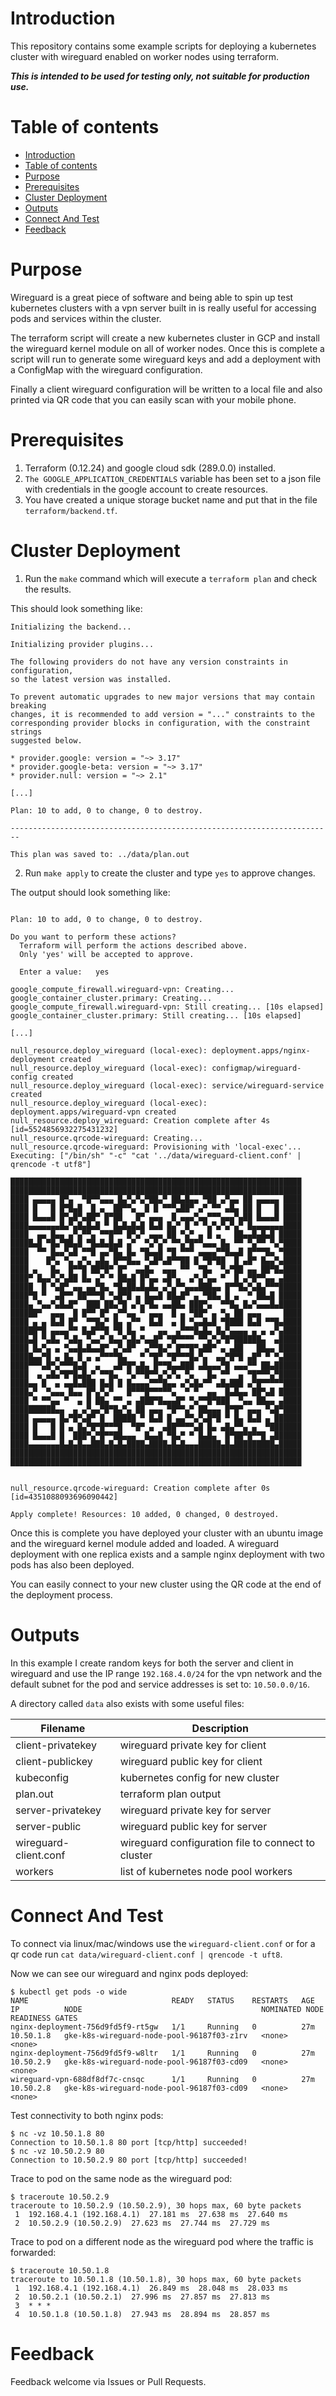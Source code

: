 Introduction
==============

This repository contains some example scripts for deploying a kubernetes cluster with wireguard enabled on worker nodes using terraform.

***This is intended to be used for testing only, not suitable for production use.***

Table of contents
=================

<!--ts-->
   - [Introduction](#introduction)
   - [Table of contents](#table-of-contents)
   - [Purpose](#purpose)
   - [Prerequisites](#prerequisites)
   - [Cluster Deployment](#cluster-deployment)
   - [Outputs](#outputs)
   - [Connect And Test](#connect-and-test)
   - [Feedback](#feedback)
<!--te-->

Purpose
=================

Wireguard is a great piece of software and being able to spin up test kubernetes clusters with a vpn server built in is really useful for accessing pods and services within the cluster.

The terraform script will create a new kubernetes cluster in GCP and install the wireguard kernel module on all of worker nodes. Once this is complete a script will run to generate some wireguard keys and add a deployment with a ConfigMap with the wireguard configuration.

Finally a client wireguard configuration will be written to a local file and also printed via QR code that you can easily scan with your mobile phone.

Prerequisites
=================

1. Terraform (0.12.24) and google cloud sdk (289.0.0) installed.
2. `The GOOGLE_APPLICATION_CREDENTIALS` variable has been set to a json file with credentials in the google account to create resources.
3. You have created a unique storage bucket name and put that in the file `terraform/backend.tf`.


Cluster Deployment
=================

1. Run the `make` command which will execute a `terraform plan` and check the results.

This should look something like:
```
Initializing the backend...

Initializing provider plugins...

The following providers do not have any version constraints in configuration,
so the latest version was installed.

To prevent automatic upgrades to new major versions that may contain breaking
changes, it is recommended to add version = "..." constraints to the
corresponding provider blocks in configuration, with the constraint strings
suggested below.

* provider.google: version = "~> 3.17"
* provider.google-beta: version = "~> 3.17"
* provider.null: version = "~> 2.1"

[...]

Plan: 10 to add, 0 to change, 0 to destroy.

------------------------------------------------------------------------

This plan was saved to: ../data/plan.out

```


2. Run `make apply` to create the cluster and type `yes` to approve changes.

The output should look something like:

```

Plan: 10 to add, 0 to change, 0 to destroy.

Do you want to perform these actions?
  Terraform will perform the actions described above.
  Only 'yes' will be accepted to approve.

  Enter a value:   yes

google_compute_firewall.wireguard-vpn: Creating...
google_container_cluster.primary: Creating...
google_compute_firewall.wireguard-vpn: Still creating... [10s elapsed]
google_container_cluster.primary: Still creating... [10s elapsed]

[...]

null_resource.deploy_wireguard (local-exec): deployment.apps/nginx-deployment created
null_resource.deploy_wireguard (local-exec): configmap/wireguard-config created
null_resource.deploy_wireguard (local-exec): service/wireguard-service created
null_resource.deploy_wireguard (local-exec): deployment.apps/wireguard-vpn created
null_resource.deploy_wireguard: Creation complete after 4s [id=5524856932275431232]
null_resource.qrcode-wireguard: Creating...
null_resource.qrcode-wireguard: Provisioning with 'local-exec'...
Executing: ["/bin/sh" "-c" "cat '../data/wireguard-client.conf' | qrencode -t utf8"]

█████████████████████████████████████████████████████████████████
█████████████████████████████████████████████████████████████████
████ ▄▄▄▄▄ █▀▄  ▀█▀▀▄▄▄ █▄▀▄▀▄▀██▄▀ ██▄█▄▄ ▀██ ▄▀▄▄ ██ ▄▄▄▄▄ ████
████ █   █ █▀█▄█  █ ▄  ██▀▀▄  █ █ ▀▀▀▄██▀ ▄▀ ▀▀ ▄█▄ ██ █   █ ████
████ █▄▄▄█ █▀▄█▀▄██▀ █▀██   █▀ ▄▄▄  █ ▄▄▄▀▄▄▀▀▀▄▄▄▀▄██ █▄▄▄█ ████
████▄▄▄▄▄▄▄█▄▀▄█▄█▄█ ▀ █▄█▄█▄█ █▄█ █▄▀ █ ▀ ▀▄▀▄▀▄▀▄▀ █▄▄▄▄▄▄▄████
████  ▄▄ █▄▄ ▄▀▄▀▀▄ ▀▀█▀▀ █▀▄▀ ▄▄▄ ██ ▀▄▀ ▄ █ ▄   ██▄▄█▄█▄█ █████
█████▄█ ▀█▄▀██▄█ ▀█▄█▄█▄█ ▄▀  ▀▄▀▄▀ ▀▀▄▀█▀▀▄▄▄ █▄ ▀▀ ▀▄▀▀ ▀▄▀████
████  ▀▀ █▄▄▀▄█ ▀▀█ ▄▄▀█▄ █▄ ▀█▄▄█ ▀█ ▀▀▀ ▄▄▄▄▀▀█▄▄█ █▀▀▀█▄ ▀████
████    █▀▄ ▀▄ ▄▀▄ ▄█▄ █▀▀█▄▄ ▀▄█▀▄█▀▀██ █ ▀█▀██  █ ▄█▀ █▄▄▀▄████
████ ▄   █▄  █▀▀█ ██▀█▀ █▀  ▄▄█▄  ▄▄▄ ▀▀  ▀█▄  ▀▄▀██ ▄▄ ██▀█▄████
████▀ █▄▄▀▄▀▄██ █▄ ▄▀ ▀ ██▄█ █▀▄▄ ▄█▀▄  ▄▀▄▀▄▄ ▀  █ ▄▀█▀▀▄▄ ▄████
█████  █ ▀▄█▀ ▄▄ ▄▄▀█▄ ▀█▄██▄█▄█▄ ▄▀▄▀▀▄▄▄███▄▄ █▀▀█▄▀▄█▄▀▀▀█████
████▀█ ▀  ▄█▀▀ ██▀▀▀█ ▀▄█▀█ ▄ █▄▄█ ██▄█▀ ▄ ▀██▄ █ ▄  ▀ ██▄█ █████
████▄ ▀▄▄▀▄█▄█▀  ███ ██▄▀█ ▄▀▄▀█▄ ▄▄██▄ ███▀▄  ▀▀█▄ █▄▀▄▄▄█▄█████
██████▀  ▄▄▄  █ █▀▀ █▀ ▄▀▀▄▄ ▀ ▄▄▄  █ ▄ ▀██▀ ▄ ▀▄ ██ ▄▄▄     ████
████ ▄ ▄ █▄█ █▀  ▀▀█▄▀ █▄ ▄▀▀  █▄█  ▄ █ ▀▄▄█▄█ ▀████ █▄█ ▀▀█▄████
██████▀█ ▄▄▄▄▀▀ █▄█▀▀█ ▀█ █▄ ▀   ▄▄  ▄▀▀▀█▄█▄ █▄▀▄▄▄▄ ▄ ▄ ▄▀▄████
████▄█ ▀▄█▄ ▀▄█▄ ▀▄▄▀ █▄▄▀▄█▄▀▄▄█▀ ▀█▀▀▀▀ ▀▀▄▀▄▀█▀██████▄  ▄█████
████ █▄▀▄ ▄ ▀▄▄█▄█▄▄█▀ ▄▀▄█▀  ▄▀▀█▄▀ █▀▀█▀▄██▀ ▄ ▄██   ██▄▄ █████
█████▄▄▀█ ▄ █▄ █ ▄ ▄▀▀▀▀█▄   ▀ ▀█▀ ▀█▀▀▀█▄▀▄  ▄▄▀█▀█ ▄█▀ ▀ ▀▄████
████▀▀▀▄█▀▄▀▀▀█▄█  ▄   ▄█▀█▀▄█▄ █▀▀█▄▄███ ▄█▄▄▄▀█ ▄▄▄▀▀ ██▄██████
████  ▄ ▄█▄▀█▀█▄█▄▀ ▀▀█▄  ▀▄▀▀█▀▀▄▀▄▀▄ ▀▄   █▄ ▀▀  ▄ ▀█▀▀▀▄▀█████
████▄▄ █  ▄ ▄▄█▄███ █▄█ █ █▄▄▄▄▀▀▀█▄▄ ▄▀▄█▄▀▀ ▄█▄███ ▄▀█▀▀▀▀▀████
████▄▀  ▀▄▄▄ █▄▄ █▀▄▀▄▀   █▀▀▀█▀▀▀▀▀▄  ▀ ▀  ▄▄  █▄█▄▄ ██▀▄█ █████
████ ▀ ▀▀▄▄ ▀  ▄ █ ██▄ ▀▀ ▄ ▄███▀█▄▄▄█▀ ▀▄▀▀█▀███  ▀▄▄ ██▄▄ ▄████
██████████▄▄  ▄ ▄▀▄▄▀█▀█▄▀▄ ██ ▄▄▄ ▀█▀▀▄▀ ██▄▄▄ █▀█▀ ▄▄▄ ▀▄█▀████
████ ▄▄▄▄▄ █▄▀█▀▄█▀ █  █████ ▀ █▄█ █ ▄▄▀▀▄▀▄█▀█ ▀ █▄ █▄█ ▄ ██████
████ █   █ █ ▄ █▄▀█▀█▀▀▀█  ▀█▀ ▄  ▄██▀▀▀▀▄█ █▄ ▄█▄▀▀▄ ▄  ▀███████
████ █▄▄▄█ █  ███▀▄▀█▀▀██▄▄▄  █▄▄█ ▀█▄▀ ▀ █▄█▄  █▀██▀█▀▀█ ▄██████
████▄▄▄▄▄▄▄█▄█▄█▄▄███▄█▄█▄████▄████▄█▄█▄▄▄█████▄█▄█████████▄█████
█████████████████████████████████████████████████████████████████
█████████████████████████████████████████████████████████████████


null_resource.qrcode-wireguard: Creation complete after 0s [id=4351088093696090442]

Apply complete! Resources: 10 added, 0 changed, 0 destroyed.
```


Once this is complete you have deployed your cluster with an ubuntu image and the wireguard kernel module added and loaded. A wireguard deployment with one replica exists and a sample nginx deployment with two pods has also been deployed.

You can easily connect to your new cluster using the QR code at the end of the deployment process.



Outputs
=================

In this example I create random keys for both the server and client in wireguard and use the IP range `192.168.4.0/24` for the vpn network and the default subnet for the pod and service addresses is set to: `10.50.0.0/16`. 

A directory called `data`  also exists with some useful files:

| Filename        | Description |
| ------------- | ----------------------------------|
| client-privatekey | wireguard private key for client |
| client-publickey | wireguard public key for client |
| kubeconfig | kubernetes config for new cluster |
| plan.out | terraform plan output |
| server-privatekey | wireguard private key for server |
| server-public  | wireguard public key for server |
| wireguard-client.conf | wireguard configuration file to connect to cluster |
| workers | list of kubernetes node pool workers |




Connect And Test
=================

To connect via linux/mac/windows use the `wireguard-client.conf` or for a qr code run `cat data/wireguard-client.conf | qrencode -t uft8`.

Now we can see our wireguard and nginx pods deployed:

```
$ kubectl get pods -o wide
NAME                                READY   STATUS    RESTARTS   AGE   IP          NODE                                        NOMINATED NODE   READINESS GATES
nginx-deployment-756d9fd5f9-rt5gw   1/1     Running   0          27m   10.50.1.8   gke-k8s-wireguard-node-pool-96187f03-z1rv   <none>           <none>
nginx-deployment-756d9fd5f9-w8ltr   1/1     Running   0          27m   10.50.2.9   gke-k8s-wireguard-node-pool-96187f03-cd09   <none>           <none>
wireguard-vpn-688df8df7c-cnsqc      1/1     Running   0          27m   10.50.2.8   gke-k8s-wireguard-node-pool-96187f03-cd09   <none>           <none>
```

Test connectivity to both nginx pods:

```
$ nc -vz 10.50.1.8 80
Connection to 10.50.1.8 80 port [tcp/http] succeeded!
$ nc -vz 10.50.2.9 80
Connection to 10.50.2.9 80 port [tcp/http] succeeded!
```

Trace to pod on the same node as the wireguard pod:
```
$ traceroute 10.50.2.9
traceroute to 10.50.2.9 (10.50.2.9), 30 hops max, 60 byte packets
 1  192.168.4.1 (192.168.4.1)  27.181 ms  27.638 ms  27.640 ms
 2  10.50.2.9 (10.50.2.9)  27.623 ms  27.744 ms  27.729 ms
```

Trace to pod on a different node as the wireguard pod where the traffic is forwarded:

```
$ traceroute 10.50.1.8
traceroute to 10.50.1.8 (10.50.1.8), 30 hops max, 60 byte packets
 1  192.168.4.1 (192.168.4.1)  26.849 ms  28.048 ms  28.033 ms
 2  10.50.2.1 (10.50.2.1)  27.996 ms  27.857 ms  27.813 ms
 3  * * *
 4  10.50.1.8 (10.50.1.8)  27.943 ms  28.894 ms  28.857 ms
```



Feedback
=================

Feedback welcome via Issues or Pull Requests.



